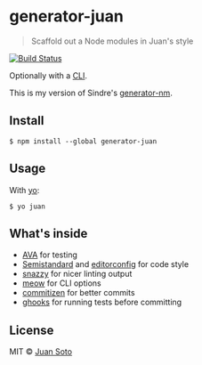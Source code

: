 # generator-juan

> Scaffold out a Node modules in Juan's style

[![Build Status](https://img.shields.io/travis/sotojuan/generator-juan.svg?style=flat-square)](https://travis-ci.org/sotojuan/generator-juan)

Optionally with a [CLI](http://en.wikipedia.org/wiki/Command-line_interface).

This is my version of Sindre's [generator-nm](https://github.com/sindresorhus/generator-nm).

## Install

```
$ npm install --global generator-juan
```

## Usage

With [yo](https://github.com/yeoman/yo):

```
$ yo juan
```

## What's inside

* [AVA](https://github.com/sindresorhus/ava) for testing
* [Semistandard](https://github.com/Flet/semistandard) and [editorconfig](http://editorconfig.org) for code style
* [snazzy](https://github.com/feross/snazzy) for nicer linting output
* [meow](https://github.com/sindresorhus/meow) for CLI options
* [commitizen](https://commitizen.github.io/cz-cli/) for better commits
* [ghooks](https://github.com/gtramontina/ghooks) for running tests before committing


## License

MIT © [Juan Soto](http://juansoto.me)
